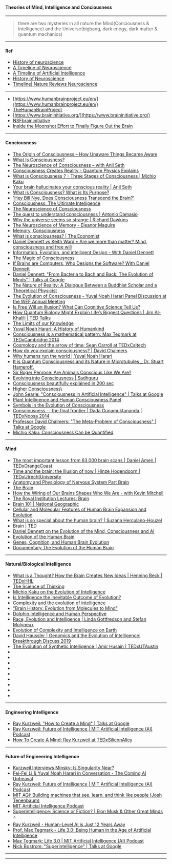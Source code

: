 
#### Theories of Mind, Intelligence and Conciousness

----------------

> there are two mysteries in all nature the Mind(Conciousness & Intelligence) and the Universe(bigbang, dark enegy, dark matter & quantum machanics)

--------------


#### Ref

- [History of neuroscience](https://en.wikipedia.org/wiki/History_of_neuroscience)
- [A Timeline of Neuroscience](https://www.scaruffi.com/mind/ns.html)
- [A Timeline of Artificial Intelligence](https://www.scaruffi.com/mind/ai.html)
- [History of Neuroscience](https://www.preceden.com/timelines/42790-history-of-neuroscience)
- [Timeline| Nature Reviews Neuroscience](https://www.nature.com/nrn/articles?type=timeline)

------------

- [https://www.humanbrainproject.eu/en/](https://www.humanbrainproject.eu/en/)
- [TheHumanBrainProject](https://www.youtube.com/user/TheHumanBrainProject/playlists)
- [https://www.braininitiative.org/](https://www.braininitiative.org/)
- [NSFbraininitiative](https://www.youtube.com/user/NSFbraininitiative/playlists)
- [Inside the Moonshot Effort to Finally Figure Out the Brain](https://medium.com/mit-technology-review/inside-the-moonshot-effort-to-finally-figure-out-the-brain-39f95c31b780)

--------------

#### Conciousness

- [The Origin of Consciousness – How Unaware Things Became Aware](https://www.youtube.com/watch?v=H6u0VBqNBQ8)
- [What Is Consciousness?](https://www.youtube.com/watch?v=qjfaoe847qQ)
- [The Neuroscience of Consciousness – with Anil Seth](https://www.youtube.com/watch?v=xRel1JKOEbI&t=1380s)
- [Consciousness Creates Reality - Quantum Physics Explains](https://www.youtube.com/watch?v=MjGgqcyLpug)
- [What is Consciousness ? - Three Stages of Consciousness | Michio Kaku](https://www.youtube.com/watch?v=iONlo9WcKgQ)
- [Your brain hallucinates your conscious reality | Anil Seth](https://www.youtube.com/watch?v=lyu7v7nWzfo)
- [What is Consciousness? What is Its Purpose?](https://www.youtube.com/watch?v=nQKMNI5X148)
- ['Hey Bill Nye, Does Consciousness Transcend the Brain?'](https://www.youtube.com/watch?v=G1n9zC2T12M)
- [Consciousness: The Ultimate Intelligence](https://www.youtube.com/watch?v=4evBv-ljZAA)
- [The Neuroscience of Consciousness](https://www.youtube.com/watch?v=k_ZTNmkIiBc)
- [The quest to understand consciousness | Antonio Damasio](https://www.youtube.com/watch?v=LMrzdk_YnYY)
- [Why the universe seems so strange | Richard Dawkins](https://www.youtube.com/watch?v=1APOxsp1VFw)
- [The Neuroscience of Memory - Eleanor Maguire](https://www.youtube.com/watch?v=gdzmNwTLakg&t=1345s)
- [Memory, Consciousness](https://www.youtube.com/watch?v=w7irEcQHChw)
- [What is consciousness? | The Economist]()
- [Daniel Dennett vs Keith Ward • Are we more than matter? Mind, consciousness and free will](https://www.youtube.com/watch?v=mongL_2KMGg)
- [Information, Evolution, and intelligent Design - With Daniel Dennett](https://www.youtube.com/watch?v=AZX6awZq5Z0&t=1479s)
- [The Magic of Consciousness](https://www.youtube.com/watch?v=AZX6awZq5Z0&t=1479s)
- [If Brains are Computers, Who Designs the Software? With Daniel Dennett](https://www.youtube.com/watch?v=TTFoJQSd48c)
- [Daniel Dennett: "From Bacteria to Bach and Back: The Evolution of Minds" | Talks at Google](https://www.youtube.com/watch?v=IZefk4gzQt4)
- [The Nature of Reality: A Dialogue Between a Buddhist Scholar and a Theoretical Physicist](https://www.youtube.com/watch?v=pLbSlC0Pucw)
- [The Evolution of Consciousness - Yuval Noah Harari Panel Discussion at the WEF Annual Meeting]()
- [Is Free Will an Illusion? What Can Cognitive Science Tell Us?](https://www.youtube.com/watch?v=wGPIzSe5cAU)
- [How Quantum Biology Might Explain Life’s Biggest Questions | Jim Al-Khalili | TED Talks](https://www.youtube.com/watch?v=_qgSz1UmcBM)
- [The Limits of our Knowledge](https://www.youtube.com/watch?v=74iDRgpJbtY)
- [Yuval Noah Harari: A History of Humankind](https://www.youtube.com/watch?v=JpCai-84xYs)
- [Consciousness is a mathematical pattern: Max Tegmark at TEDxCambridge 2014](https://www.youtube.com/watch?v=GzCvlFRISIM)
- [Cosmology and the arrow of time: Sean Carroll at TEDxCaltech](https://www.youtube.com/watch?v=WMaTyg8wR4Y)
- [How do you explain consciousness? | David Chalmers](https://www.youtube.com/watch?v=uhRhtFFhNzQ)
- [Why humans run the world | Yuval Noah Harari](https://www.youtube.com/watch?v=nzj7Wg4DAbs&t=44s)
- [It is Quantum Consciousness and its Nature in Microtubules _ Dr. Stuart Hameroff.](https://www.youtube.com/watch?v=Xx0SsffdMBw)
- [Sir Roger Penrose: Are Animals Conscious Like We Are?](https://www.youtube.com/watch?v=TlzY_KvGSZ4)
- [Evolving into Consciousness | Sadhguru](https://www.youtube.com/watch?v=A8ugf6olz3M)
- [Consciousness beautifully explained in 200 sec ](https://www.youtube.com/watch?v=9n6NvDpcwLM)
- [Higher Consciousness](https://www.youtube.com/watch?v=vqCOss4hqnE)\
- [John Searle: "Consciousness in Artificial Intelligence" | Talks at Google](https://www.youtube.com/watch?v=rHKwIYsPXLg)
- [Plant Intelligence and Human Consciousness Panel](https://www.youtube.com/watch?v=LlyZl33Chz8)
- [Symbols in the Evolution of Consciousness](https://www.youtube.com/watch?v=SmgMiJtD2HQ)
- [Consciousness -- the final frontier | Dada Gunamuktananda | TEDxNoosa 2014](https://www.youtube.com/watch?v=lo0X2ZdElQ4)
- [Professor David Chalmers: "The Meta-Problem of Consciousness" | Talks at Google](https://www.youtube.com/watch?v=OsYUWtLQBS0)
- [Michio Kaku: Consciousness Can be Quantified](https://www.youtube.com/watch?v=0GS2rxROcPo)

--------------

#### Mind

- [The most important lesson from 83,000 brain scans | Daniel Amen | TEDxOrangeCoast](https://www.youtube.com/watch?v=esPRsT-lmw8)
- [Time and the brain: the illusion of now | Hinze Hogendoorn | TEDxUtrechtUniversity](https://www.youtube.com/watch?v=BEuNa1Vp_b0)
- [Anatomy and Physiology of Nervous System Part Brain](https://www.youtube.com/watch?v=WtY8qZo-EIA)
- [The Brain](https://www.youtube.com/watch?v=kMKc8nfPATI)
- [How the Wiring of Our Brains Shapes Who We Are - with Kevin Mitchell](https://www.youtube.com/watch?v=SkJqkGX0ThQ&t=1s)
- [The Royal Institution Lectures: Brain](https://www.youtube.com/playlist?list=PLbnrZHfNEDZwT_sW6joezEWrkVYX8dPa3)
- [Brain 101 | National Geographic](https://www.youtube.com/playlist?list=PLBu9R9C-zSzFPcUziBLTUu7sVpP4bvMfS)
- [Cellular and Molecular Features of Human Brain Expansion and Evolution](https://www.youtube.com/watch?v=hSHNSw95Zzw)
- [What is so special about the human brain? | Suzana Herculano-Houzel](https://www.youtube.com/watch?v=_7_XH1CBzGw)
- [Brain | TED ](https://www.ted.com/topics/brain)
- [Daniel Dennett on the Evolution of the Mind, Consciousness and AI](https://www.youtube.com/watch?v=o86W0DgrmRc)
- [Evolution of the Human Brain](https://www.youtube.com/watch?v=zpVuYns9ulo)
- [Genes, Cognition, and Human Brain Evolution](https://www.youtube.com/watch?v=tN1Bc-WT0oQ)
- [Documentary The Evolution of the Human Brain](https://www.youtube.com/watch?v=s8gyC-oBCWg)

------------

#### Natural/Biological Intelligence

- [What is a Thought? How the Brain Creates New Ideas | Henning Beck | TEDxHHL](https://www.youtube.com/watch?v=oJfFMoAgbv8)
- [The Science of Thinking](https://www.youtube.com/watch?v=UBVV8pch1dM)
- [Michio Kaku on the Evolution of Intelligence](https://www.youtube.com/watch?v=bu7VulZUUdE)
- [Is Intelligence the Inevitable Outcome of Evolution?](https://www.youtube.com/watch?v=nDv_fXwD4-k)
- [Complexity and the evolution of intelligence](https://www.youtube.com/watch?v=lOiRcCyu5OY)
- ["Brain History: Evolution from Molecules to Mind"](https://www.youtube.com/watch?v=Tg5beAvAfy4)
- [Dolphin Intelligence and Human Perspective](https://www.youtube.com/watch?v=B27ZO8ZEB_o)
- [Race, Evolution and Intelligence | Linda Gottfredson and Stefan Molyneux](https://www.youtube.com/watch?v=CZPsXYo7gpc)
- [Evolution of Complexity and Intelligence on Earth](https://www.youtube.com/watch?v=PQJ-hgg71KQ)
- [David Haussler | Genomics and the Evolution of Intelligence: Breakthrough Discuss 2019](https://www.youtube.com/watch?v=E_kLHcPCQTk)
- [The Evolution of Synthetic Intelligence | Amir Husain | TEDxUTAustin](https://www.youtube.com/watch?v=43UJUt_Omsk)
- []()
- []()
- []()
- []()
- []()
- []()
- []()
- []()
- []()

-----------------

#### Engineering Intelligence

- [Ray Kurzweil: "How to Create a Mind" | Talks at Google](https://www.youtube.com/watch?v=zihTWh5i2C4)
- [Ray Kurzweil: Future of Intelligence | MIT Artificial Intelligence (AI) Podcast](https://www.youtube.com/watch?v=9Z06rY3uvGY)
- [How To Create A Mind: Ray Kurzweil at TEDxSiliconAlley](https://www.youtube.com/watch?v=RIkxVci-R4k)

-----------------

#### Future of Engineering Intelligence

- [Kurzweil Interviews Minsky: Is Singularity Near?]()
- [Fei-Fei Li & Yuval Noah Harari in Conversation - The Coming AI Upheaval](https://www.youtube.com/watch?v=d4rBh6DBHyw&t=1237s)
- [Ray Kurzweil: Future of Intelligence | MIT Artificial Intelligence (AI) Podcast](https://www.youtube.com/watch?v=9Z06rY3uvGY)
- [MIT AGI: Building machines that see, learn, and think like people (Josh Tenenbaum)](https://www.youtube.com/watch?v=7ROelYvo8f0&t=301s)
- [MIT Artificial Intelligence Podcast](https://www.youtube.com/playlist?list=PLrAXtmErZgOdP_8GztsuKi9nrraNbKKp4)
- [Superintelligence: Science or Fiction? | Elon Musk & Other Great Minds](https://www.youtube.com/watch?v=h0962biiZa4) :star:
- [Ray Kurzweil - Human-Level AI is Just 12 Years Away](https://www.youtube.com/watch?v=JiXVMZTyZRw&t=416s)
- [Prof. Max Tegmark - Life 3.0: Being Human in the Age of Artificial Intelligence](https://www.youtube.com/watch?v=ImrBfVK10AY)
- [Max Tegmark: Life 3.0 | MIT Artificial Intelligence (AI) Podcast](https://www.youtube.com/watch?v=Gi8LUnhP5yU)
- [Nick Bostrom: "Superintelligence" | Talks at Google](https://www.youtube.com/watch?v=pywF6ZzsghI)

-------------------
-----------------
